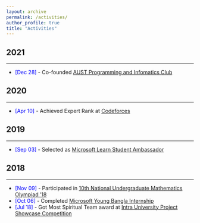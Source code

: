 ```yaml
---
layout: archive
permalink: /activities/
author_profile: true
title: "Activities"
---
```


## 2021
---------
* <span style="color:Blue"> [Dec 28] </span> - Co-founded [AUST Programming and Infomatics Club](https://aust.edu/austpic)

## 2020
---------
* <span style="color:Blue"> [Apr 10] </span> - Achieved Expert Rank at [Codeforces](https://codeforces.com/profile/edge555)

## 2019
---------
* <span style="color:Blue"> [Sep 03] </span> - Selected as [Microsoft Learn Student Ambassador](https://edge555.github.io/files/Certificates/microsoft-learn.pdf)

## 2018
---------
* <span style="color:Blue"> [Nov 09] </span> - Participated in [10th National Undergraduate Mathematics Olympiad ’18](https://edge555.github.io/files/Certificates/2018-national-math-olympiad.pdf)
* <span style="color:Blue"> [Oct 06] </span> - Completed [Microsoft Young Bangla Internship](https://edge555.github.io/files/Certificates/2018-microsoft-young-bangla-internship.pdf)
* <span style="color:Blue"> [Jul 18] </span> - Got Most Spiritual Team award at [Intra University Project Showcase Competition](https://edge555.github.io/files/Certificates/2018-most-spiritual-team-project-showcase.pdf)